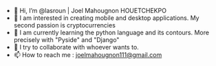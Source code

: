 - 👋 Hi, I’m @lasroun | Joel Mahougnon HOUETCHEKPO
- 👀 I am interested in creating mobile and desktop applications. My second passion is cryptocurrencies
- 🌱 I am currently learning the python language and its contours. More precisely with "Pyside" and "Django"
- 💞️ I try to collaborate with whoever wants to.
- 📫 How to reach me : joelmahougnon111@gmail.com

<!---
lasroun/lasroun is a ✨ special ✨ repository because its `README.md` (this file) appears on your GitHub profile.
You can click the Preview link to take a look at your changes.
--->
